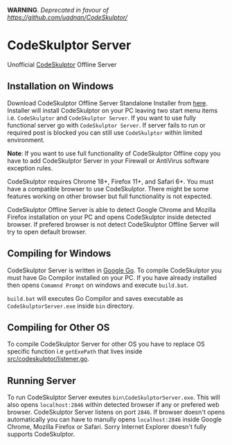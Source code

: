 **WARNING**. *Deprecated in favour of https://github.com/uadnan/CodeSkulptor/*


# CodeSkulptor Server
Unofficial [CodeSkulptor][0] Offline Server

## Installation on Windows
Download CodeSkulptor Offline Server Standalone Installer from [here][1]. Installer will install CodeSkulptor on your PC leaving two start menu items i.e. `CodeSkulptor` and `CodeSkulptor Server`. If you want to use fully functional server go with `CodeSkulptor Server`. If server fails to run or required post is blocked you can still use `CodeSkulptor` within limited environment.

**Note**: If you want to use full functionality of CodeSkulptor Offline copy you have to add CodeSkulptor Server in your Firewall or AntiVirus software exception rules. 

CodeSkulptor requires Chrome 18+, Firefox 11+, and Safari 6+. You must have a compatible browser to use CodeSkulptor. There might be some features working on other browser but full functionality is not expected.

CodeSkulptor Offline Server is able to detect Google Chrome and Mozilla Firefox installation on your PC and opens CodeSkulptor inside detected browser. If prefered browser is not detect CodeSkulptor Offline Server will try to open default browser.

## Compiling for Windows
CodeSkulptor Server is written in [Google Go][2]. To compile CodeSkulptor you must have Go Compilor installed on your PC. If you have already installed then opens `Comamnd Prompt` on windows and execute `build.bat`.

`build.bat` will executes Go Compilor and saves executable as `CodeSkulptorServer.exe` inside `bin` directory.

## Compiling for Other OS
To compile CodeSkulptor Server for other OS you have to replace OS specific function i.e `getExePath` that lives inside [src/codeskulptor/listener.go][3].

## Running Server
To run CodeSkulptor Server exeutes `bin\CodeSkulptorServer.exe`. This will also opens `localhost:2846` within detected browser if any or prefered web browser. CodeSkulptor Server listens on port `2846`. If browser doesn't opens automatically you can have to manully opens `localhost:2846` inside Google Chrome, Mozilla Firefox or Safari. Sorry Internet Explorer doesn't fully supports CodeSkulptor.

  [0]: http://www.codeskulptor.org/
  [1]: https://github.com/uadnan/CodeSkulptor-Server/releases/download/v1.2/Codeskulptor.Server.v1.2.Setup.zip
  [2]: https://golang.org/
  [3]: https://github.com/uadnan/CodeSkulptor-Server/blob/master/src/codeskulptor/listener.go
